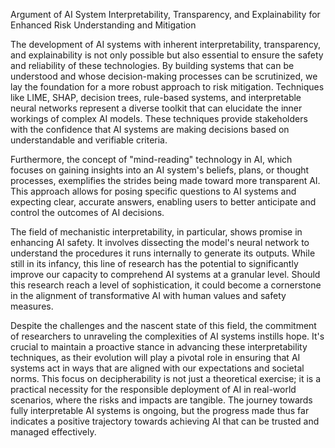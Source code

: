 Argument of AI System Interpretability, Transparency, and Explainability for Enhanced Risk Understanding and Mitigation

The development of AI systems with inherent interpretability, transparency, and explainability is not only possible but also essential to ensure the safety and reliability of these technologies. By building systems that can be understood and whose decision-making processes can be scrutinized, we lay the foundation for a more robust approach to risk mitigation. Techniques like LIME, SHAP, decision trees, rule-based systems, and interpretable neural networks represent a diverse toolkit that can elucidate the inner workings of complex AI models. These techniques provide stakeholders with the confidence that AI systems are making decisions based on understandable and verifiable criteria.

Furthermore, the concept of "mind-reading" technology in AI, which focuses on gaining insights into an AI system's beliefs, plans, or thought processes, exemplifies the strides being made toward more transparent AI. This approach allows for posing specific questions to AI systems and expecting clear, accurate answers, enabling users to better anticipate and control the outcomes of AI decisions.

The field of mechanistic interpretability, in particular, shows promise in enhancing AI safety. It involves dissecting the model's neural network to understand the procedures it runs internally to generate its outputs. While still in its infancy, this line of research has the potential to significantly improve our capacity to comprehend AI systems at a granular level. Should this research reach a level of sophistication, it could become a cornerstone in the alignment of transformative AI with human values and safety measures.

Despite the challenges and the nascent state of this field, the commitment of researchers to unraveling the complexities of AI systems instills hope. It's crucial to maintain a proactive stance in advancing these interpretability techniques, as their evolution will play a pivotal role in ensuring that AI systems act in ways that are aligned with our expectations and societal norms. This focus on decipherability is not just a theoretical exercise; it is a practical necessity for the responsible deployment of AI in real-world scenarios, where the risks and impacts are tangible. The journey towards fully interpretable AI systems is ongoing, but the progress made thus far indicates a positive trajectory towards achieving AI that can be trusted and managed effectively.